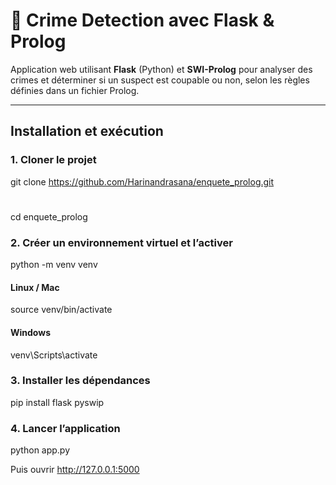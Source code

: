 # 🔎 Crime Detection avec Flask & Prolog

Application web utilisant **Flask** (Python) et **SWI-Prolog** pour analyser des crimes et déterminer si un suspect est coupable ou non, selon les règles définies dans un fichier Prolog.

---

## Installation et exécution

### 1. Cloner le projet

git clone https://github.com/Harinandrasana/enquete_prolog.git

#

cd enquete_prolog

### 2. Créer un environnement virtuel et l’activer

python -m venv venv

#### Linux / Mac

source venv/bin/activate

#### Windows

venv\Scripts\activate

### 3. Installer les dépendances

pip install flask pyswip

### 4. Lancer l’application

python app.py

Puis ouvrir http://127.0.0.1:5000
